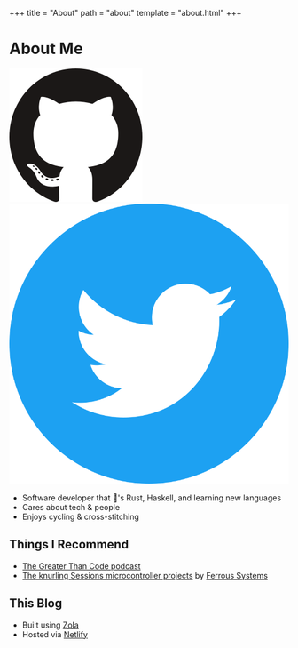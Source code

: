 +++
title = "About"
path = "about"
template = "about.html"
+++

# About Me

<div class="about-images">
  <a href="https://github.com/amy-keibler"><img src="GitHub-Mark.svg" alt="My GitHub"></a>
  <a href="https://twitter.com/amelia_codes"><img src="Twitter_Social_Icon_Circle_Color.svg" alt="My Twitter"></a>
</div>

* Software developer that 💜's Rust, Haskell, and learning new languages
* Cares about tech & people
* Enjoys cycling & cross-stitching

## Things I Recommend

* [The Greater Than Code podcast](https://www.greaterthancode.com/)
* [The knurling Sessions microcontroller projects](https://knurling.ferrous-systems.com/sessions/) by [Ferrous Systems](https://ferrous-systems.com/)

## This Blog

* Built using [Zola](https://www.getzola.org/)
* Hosted via [Netlify](https://www.netlify.com/)
